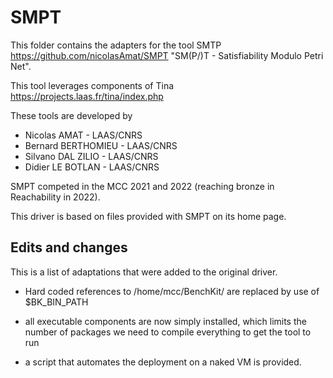 # SMPT

This folder contains the adapters for the tool SMTP  https://github.com/nicolasAmat/SMPT
"SM(P/)T - Satisfiability Modulo Petri Net".
 
This tool leverages components of Tina https://projects.laas.fr/tina/index.php
 
These tools are developed by
*    Nicolas AMAT - LAAS/CNRS
*    Bernard BERTHOMIEU - LAAS/CNRS
*    Silvano DAL ZILIO - LAAS/CNRS
*    Didier LE BOTLAN - LAAS/CNRS
 
SMPT competed in the MCC 2021 and 2022 (reaching bronze in Reachability in 2022).

This driver is based on files provided with SMPT on its home page.
 
 ## Edits and changes
 
 This is a list of adaptations that were added to the original driver.
   
 * Hard coded references to /home/mcc/BenchKit/ are replaced by use of $BK_BIN_PATH
 
 * all executable components are now simply installed, which limits the number of packages we need to compile everything to get the tool to run 
 
 * a script that automates the deployment on a naked VM is provided. 
 
 
 
 
